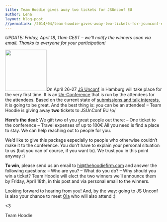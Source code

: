 ```yaml
---
title: Team Hoodie gives away two tickets for JSUnconf EU
author: Lena
layout: blog-post
//permalink: /2014/04/team-hoodie-gives-away-two-tickets-for-jsunconf-eu/
---
```


*UPDATE: Friday, April 18, 11am CEST &#8211; we&#8217;ll notify the winners soon via email. Thanks to everyone for your participation!*

<a href="http://2014.jsunconf.eu/images/logo.png" rel="lightbox[1380]" title="Team Hoodie gives away two tickets for JSUnconf EU"><img class="alignright" alt="" src="http://2014.jsunconf.eu/images/logo.png" width="133" height="133" /></a>On April 26-27 [JS Unconf][1] in Hamburg will take place for the very first time. It is an [Un-Conference][2] that is run by the attendees for the attendees. Based on the current state of [submissions and talk interests][3], it is going to be great. And the best thing is: you can be an attendee! – Team Hoodie is giving away **two** tickets to JSUnConf EU \o/

**Here&#8217;s the deal:**
We gift two of you great people out there:
&#8211; One ticket to the conference
&#8211; Travel expenses of up to 100€
All you need is find a place to stay. We can help reaching out to people for you.

We&#8217;d like to give this package especially to people who otherwise couldn&#8217;t make it to the conference. You don&#8217;t have to explain your personal situation to us (but you can of course, if you want to). We trust you in this point anyway :)

**To win**, please send us an email to hi@thehoodiefirm.com and answer the following questions:
&#8211; Who are you?
&#8211; What do you do?
&#8211; Why should you win a ticket?
Team Hoodie will elect the two winners we’ll announce them by Friday, April 18th, in this post and via personal email to the winners.

Looking forward to hearing from you! And, by the way: going to JS Unconf is also your chance to meet [Ola][4] who will also attend :)

<3

Team Hoodie

 [1]: http://2014.jsunconf.eu/
 [2]: https://en.wikipedia.org/wiki/Unconference
 [3]: http://contribs.jsunconf.eu/
 [4]: http://twitter.com/misprintedtype
